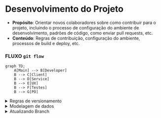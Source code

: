# Desenvolvimento do Projeto

- **Propósito**: Orientar novos colaboradores sobre como contribuir para o projeto, incluindo o processo de configuração do ambiente de desenvolvimento, padrões de código, como enviar pull requests, etc.
- **Conteúdo**: Regras de contribuição, configuração do ambiente, processos de build e deploy, etc.

### FLUXO `git flow`

```mermaid
graph TD;
    A[Main] --> B[Developer]
    B --> C[Client]
    B --> D[Service]
    B --> E[UX]
    B --> F[Testes]
    B --> G[PO]
```

<details> 

<summary>
    Regras de versionamento
</summary>
    Para definir regras de versionamento de código e permissões de merge no GitHub, você pode configurar as regras de proteção de branch e as políticas de revisão de código. Aqui está um guia passo a passo para configurar essas regras:

### 1. Configurando Regras de Proteção de Branch

1. **Acesse o Repositório no GitHub**:
   - Vá para o seu repositório no GitHub.

2. **Vá para as Configurações**:
   - Clique na aba "Settings" (Configurações).

3. **Branch Protection Rules**:
   - No menu lateral, clique em "Branches" (Branches).
   - Em "Branch protection rules" (Regras de proteção de branch), clique em "Add rule" (Adicionar regra).

4. **Definir Regras de Proteção**:
   - **Branch Name Pattern**: Defina o padrão de nome da branch, como `main`, `developer`, etc.
   - **Require Pull Request Reviews**:
     - Marque a opção "Require pull request reviews before merging" (Requerer revisões de pull request antes de fazer merge).
     - Defina o número de revisores necessários.
   - **Require Status Checks**:
     - Marque a opção "Require status checks to pass before merging" (Requerer verificações de status para passar antes do merge).
     - Adicione os checks de status necessários, como testes automatizados.
   - **Include Administrators**:
     - Marque "Include administrators" (Incluir administradores) se quiser que as regras também se apliquem aos administradores do repositório.
   - **Restrict Who Can Push to Matching Branches**:
     - Marque "Restrict who can push to matching branches" (Restringir quem pode fazer push para branches correspondentes).
     - Adicione os usuários ou equipes autorizados a fazer push diretamente.

5. **Salvar Regras**:
   - Clique em "Create" ou "Save changes" (Salvar alterações).

### 2. Configurando Políticas de Revisão de Código

1. **Criar uma Política de Revisão**:
   - Na seção de "Branch protection rules" (Regras de proteção de branch), defina que os pull requests precisam de aprovação antes de serem mesclados.
   - Especifique o número mínimo de revisores necessários.

2. **Configurar Revisores Padrão**:
   - Nas configurações do repositório, você pode definir revisores padrão para pull requests. Isso pode ser feito através de equipes ou usuários específicos.

### 3. Exemplo de Regras para Branches Específicas

- **Branch `main`**:
  - Nenhum push direto é permitido.
  - Todos os merges devem ser feitos através de pull requests.
  - Pelo menos 2 revisores devem aprovar o pull request.
  - Todos os status checks devem passar antes do merge.

- **Branch `developer`**:
  - Nenhum push direto é permitido.
  - Todos os merges devem ser feitos através de pull requests.
  - Pelo menos 1 revisor deve aprovar o pull request.
  - Todos os status checks devem passar antes do merge.

- **Branches `client`, `service`, `UX`, `Testes`, `PO`**:
  - Push direto pode ser permitido para membros da equipe específica.
  - Recomenda-se o uso de pull requests e revisões, especialmente para mudanças significativas.

Com essas configurações, você garante um fluxo de trabalho de versionamento de código robusto e controlado, minimizando riscos e melhorando a qualidade do código.
</details>

<details>
    <summary>Modelagem de dados</summary>

# DOCUMENTO DO MODELO DE DADOS

## 1. Introdução e visão Geral

**Objetivo:** Descrever o modelo de dados para um sistema que permite o envio e a pesquisa de preços de medicamentos. O sistema deve permitir que usuários adicionem preços de medicamentos e consultem essas informações para encontrar os melhores preços em diferentes farmácias. 

**Escopo:** Este documento cobre o design das tabelas e relacionamentos necessários para suportar as funcionalidades de inclusão e pesquisa de preços de medicamentos.

**Banco de Dados:** O sistema utiliza o PostgreSQL como banco de dados para armazenar e gerenciar as informações.

## 3. Descrição das Entidades

### INFORMAÇÃO IMPORTANTE

<aside>
⚠️ Embora as tabelas e o fluxo de login possam não ser utilizados neste momento do projeto, é crucial manter essa estrutura e modelagem prontas. Isso garantirá que, no futuro, caso haja a necessidade de implementar um sistema de login, já teremos uma base sólida e bem estruturada, facilitando a adaptação e a integração sem a necessidade de um retrabalho significativo.

</aside>

**Usuário**

- **Nome da Entidade:** CustomUser
- **Descrição:** Armazena informações sobre os usuários que enviam informações sobre medicamentos.
- **Atributos:**
    - `id` (PK): Identificador único do usuário.
    - `name`: Nome do usuário.
    - `email`: E-mail do usuário.
    - `password_hash`: Hash (criptografia) da senha do usuário.
    

**Perfil**

- **Nome da Entidade:** Profile
- **Descrição:** Armazena informações adicionais e personalizáveis do usuário.
- **Atributos:**
    - `id` (PK): Identificador único do perfil.
    - `user_id` (FK): Referência ao usuário (chave estrangeira para a tabela CustomUser).
    - `profile_picture`: URL da foto de perfil.
    - `address`: Endereço do usuário.
    - `additional_info`: Informações adicionais sobre o usuário.

**Atributos do Usuário**

- **Nome da Entidade:** UserAttributes
- **Descrição:** Armazena diferentes atributos e estados do usuário.
- **Atributos:**
    - `id` (PK): Identificador único dos atributos do usuário.
    - `user_id` (FK): Referência ao usuário (chave estrangeira para a tabela Users).
    - `role`: Papel ou permissão do usuário (ex.: 'admin', 'editor', 'viewer').
    - `is_authenticated`: Indica se o usuário está autenticado.
    - `is_active`: Indica se a conta está ativa.
    - `last_login`: Data e hora do último login.

**Tokens**

- **Nome da Entidade:** AuthTokens
- **Descrição:** Armazena tokens de autenticação para os usuários.
- **Atributos:**
    - `id` (PK): Identificador único do token.
    - `user_id` (FK): Identificador do usuário (referência à tabela CustomUser).
    - `access_token`: Token de acesso.
    - `refresh_token`: Token de atualização.
    - `created_at`: Data e hora da criação do token.
    - `expires_at`: Data e hora de expiração do token de acesso.
    - `refresh_expires_at`: Data e hora de expiração do token de atualização.
    

**Medicamento**

- **Nome da Entidade:** Medicine
- **Descrição:** Armazena informações sobre medicamentos.
- **Atributos:**
    - `id` (PK): Identificador único do medicamento.
    - `name`: Nome do medicamento.
    - `dosage`: Dosagem do medicamento (ex.: "500mg").
    - `image`: Imagem da embalagem do medicamento.
    - `price`: Preço do medicamento.
    - `date_register`: Data do cadastro do medicamento.
    - `available_sus`: Indica se o medicamento está disponível no SUS.
    - `user_id` (FK): Identificador do usuário que enviou o preço (referência à tabela Users).
    - `pharmacy_id` (FK): Identificador da farmácia onde o medicamento foi comprado (referência à tabela Pharmacy).
Medicamentos da CMED

- **Nome da Entidade:** MedicineCmed
- **Descrição:** Armazena informações sobre medicamentos que estão cadastrados na CMED.
- **Atributos:**
    - `id` (PK): Identificador único do medicamento.
    - `name`: Nome do medicamento.
    - `dosage`: Dosagem do medicamento (ex.: "500mg").
    - `price`: Preço do medicamento.
    - `date_register`: Data do cadastro do medicamento.
    - `available_sus`: Indica se o medicamento está disponível no SUS.
    

**Farmácia**

- **Nome da Entidade:** Pharmacy
- **Descrição:** Armazena informações sobre farmácias.
- **Atributos:**
    - `id` (PK): Identificador único da farmácia.
    - `name`: Nome da farmácia.
    - `cep`: CEP da farmácia.
    - `address`: Endereço da farmácia.
    - `city`: Cidade onde a farmácia está localizada.
    - `state`: Estado onde a farmácia está localizada.

## 4. Relacionamentos

- **CustomUser - Medicine**: Um usuário pode enviar informações sobre vários medicamentos.
- **Pharmacy - Medicine**: Uma farmácia pode ter vários medicamentos registrados com preços diferentes.
- **Medicine - CustomUser**: Um medicamento pode ser associado a um único usuário que enviou a informação.
- **Medicine - Pharmacy**: Um medicamento pode ser associado a uma única farmácia onde foi registrado o preço.
- **CustomUser - Profile**: Um usuário pode ter um perfil adicional com informações detalhadas.
- **CustomUser - UserAttributes**: Um usuário pode ter atributos adicionais armazenados separadamente.
- **CustomUser - Tokens**: Um usuário pode ter múltiplos tokens de autenticação.

## **5. Regras de Negócio e Restrições**

- **Nome do Medicamento**: O nome do medicamento deve ser cadastrado exatamente como aparece na lista da CMED, garantindo conformidade com a nomenclatura oficial.
- **Preço**: Deve ser um valor numérico positivo, representado com duas casas decimais.
- **Data de Registro**: Deve ser uma data válida e não pode ser uma data futura.
- **Disponibilidade no SUS**: Deve ser um valor booleano (verdadeiro ou falso) indicando se o medicamento está disponível no SUS.

## **6. Regras de Validação de Dados**

**E-mail**

- **Formato**: O e-mail deve ser um endereço de e-mail válido, seguindo a sintaxe padrão (`user@example.com`). A validação pode ser implementada com uma expressão regular, como `'^.+@.+\..+$'`.
- **Unicidade**: O e-mail deve ser único em todo o sistema. Não são permitidos e-mails duplicados.

**Senha**

- **Comprimento**: A senha deve ter no mínimo 8 caracteres e no máximo 255 caracteres.
- **Complexidade**: A senha deve conter pelo menos uma letra maiúscula, uma letra minúscula, um número e um caractere especial (ex.: `!@#$%^&*()`).
- **Hashing**: As senhas devem ser armazenadas como hashes criptografados usando um algoritmo seguro.

**Nome do Usuário**

- **Comprimento**: O nome do usuário deve ter no mínimo 1 caractere e no máximo 255 caracteres.
- **Formato**: O nome não deve conter caracteres especiais, apenas letras e espaços.

**Preço do Medicamento**

- **Valor**: O preço deve ser um valor numérico positivo com duas casas decimais. Deve ser representado como `DECIMAL(10, 2)`.
- **Validação**: Deve ser maior que zero.

**Data de Registro**

- **Formato**: A data deve estar no formato `YYYY-MM-DD`.
- **Validação**: A data de registro não pode ser uma data futura.

**Disponibilidade no SUS**

- **Tipo**: Deve ser um valor booleano (verdadeiro ou falso).

**URL de Imagem**

- **Formato**: A URL deve ser uma string válida que aponta para uma imagem. Não deve exceder 255 caracteres.

## **7. Procedimentos de Migração e Atualização**

**Script de Criação**:

```sql
sqlCopiar código
CREATE TABLE CustomUser (
    id SERIAL PRIMARY KEY,
    name VARCHAR(255) NOT NULL,
    email VARCHAR(255) UNIQUE NOT NULL,
    password VARCHAR(255) NOT NULL
);

CREATE TABLE Profile (
    id SERIAL PRIMARY KEY,
    profile_picture VARCHAR(255),
    address VARCHAR(255),
    additional_info TEXT,
    user_id INTEGER REFERENCES CustomUser(id)
);

CREATE TABLE UserAttributes (
    id SERIAL PRIMARY KEY,
    role VARCHAR(45),
    is_authenticated BOOLEAN,
    is_active BOOLEAN,
    last_login TIMESTAMP,
    user_id INTEGER REFERENCES CustomUser(id)
);

CREATE TABLE Tokens (
    id SERIAL PRIMARY KEY,
    user_id INTEGER REFERENCES CustomUser(id),
    access_token VARCHAR(512),
    refresh_token VARCHAR(512),
    created_at TIMESTAMP NOT NULL,
    expires_at TIMESTAMP NOT NULL,
    refresh_expires_at TIMESTAMP NOT NULL
);

CREATE TABLE Pharmacy (
    id SERIAL PRIMARY KEY,
    name VARCHAR(255) NOT NULL,
    cep VARCHAR(20) NOT NULL,
    address VARCHAR(255) NOT NULL,
    city VARCHAR(100) NOT NULL,
    state VARCHAR(100) NOT NULL
);

CREATE TABLE Medicine (
    id SERIAL PRIMARY KEY,
    name VARCHAR(255) NOT NULL,
    dosage VARCHAR(50),
    chemical_name VARCHAR(255),
    image VARCHAR(255),
    price DECIMAL(10, 2) NOT NULL,
    date_register DATE NOT NULL,
    available_sus BOOLEAN,
    user_id INTEGER REFERENCES CustomUser(id),
    pharmacy_id INTEGER REFERENCES Pharmacy(id)
);

```

## **Conclusão**

Esta documentação cobre o modelo de dados e as funcionalidades principais para o sistema de inclusão e consulta de preços de medicamentos. Inclui agora a estrutura necessária para a gestão de tokens de autenticação. Se precisar de ajustes ou mais detalhes, estou aqui para ajudar! ...

</details>

<details>
    <summary>Atualizando Branch</summary>
    Para puxar as atualizações da branch pai para a sua branch atual, você pode usar um dos seguintes comandos, dependendo da estratégia de integração que você deseja adotar:

### 1. **Merge (Padrão)**
Essa opção criará um merge commit, combinando as mudanças da branch pai com a sua branch atual.
```bash
git merge nome-da-branch-pai
```

### 2. **Rebase**
Essa opção aplicará as mudanças da branch pai no topo da sua branch atual, mantendo um histórico linear.
```bash
git rebase nome-da-branch-pai
```

### 3. **Fast-forward**
Se você sabe que as mudanças na sua branch atual podem ser aplicadas diretamente após as mudanças da branch pai (sem a necessidade de um merge commit), use:
```bash
git merge --ff-only nome-da-branch-pai
```

### Passo a Passo
1. **Certifique-se de estar na sua branch atual:**
   ```bash
   git checkout sua-branch
   ```

2. **Puxe as últimas atualizações da branch pai para garantir que você está sincronizado com o repositório remoto:**
   ```bash
   git fetch origin nome-da-branch-pai
   ```

3. **Realize a integração usando uma das estratégias acima:**
   - Com `git merge`, `git rebase` ou `git merge --ff-only`, conforme explicado.

### Exemplo
Se sua branch atual é `feature` e a branch pai é `develop`, você faria o seguinte:
```bash
git checkout feature
git fetch origin develop
git merge develop   # ou git rebase develop
```

Isso integrará as últimas mudanças da branch `develop` na sua branch `feature`.
</details>